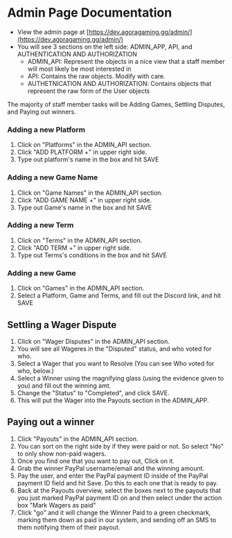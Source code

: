 # Admin Page Documentation

- View the admin page at [https://dev.agoragaming.gg/admin/](https://dev.agoragaming.gg/admin/)
- You will see 3 sections on the left side: ADMIN_APP, API, and AUTHENTICATION AND AUTHORIZATION
  - ADMIN_API: Represent the objects in a nice view that a staff member will most likely be most interested in
  - API: Contains the raw objects. Modify with care.
  - AUTHETNICATION AND AUTHORIZATION: Contains objects that represent the raw form of the User objects

The majority of staff member tasks will be Adding Games, Settling Disputes, and Paying out winners.

### Adding a new Platform

1. Click on "Platforms" in the ADMIN_API section.
2. Click "ADD PLATFORM +" in upper right side.
3. Type out platform's name in the box and hit SAVE

### Adding a new Game Name

1. Click on "Game Names" in the ADMIN_API section.
2. Click "ADD GAME NAME +" in upper right side.
3. Type out Game's name in the box and hit SAVE

### Adding a new Term

1. Click on "Terms" in the ADMIN_API section.
2. Click "ADD TERM +" in upper right side.
3. Type out Terms's conditions in the box and hit SAVE

### Adding a new Game

1. Click on "Games" in the ADMIN_API section.
2. Select a Platform, Game and Terms, and fill out the Discord link, and hit SAVE

## Settling a Wager Dispute

1. Click on "Wager Disputes" in the ADMIN_API section.
2. You will see all Wageres in the "Disputed" status, and who voted for who.
3. Select a Wager that you want to Resolve (You can see Who voted for who, below.)
4. Select a Winner using the magnifying glass (using the evidence given to you) and fill out the winning amt.
5. Change the "Status" to "Completed", and click SAVE.
6. This will put the Wager into the Payouts section in  the ADMIN_APP.

## Paying out a winner

1. Click "Payouts" in the ADMIN_API section.
2. You can sort on the right side by if they were paid or not. So select "No" to only show non-paid wagers.
3. Once you find one that you want to pay out, Click on it.
4. Grab the winner PayPal username/email and the winning amount. 
5. Pay the user, and enter the PayPal payment ID inside of the PayPal payment ID field and hit Save. Do this to each one that is ready to pay.
6. Back at the Payouts overview, select the boxes next to the payouts that you just marked PayPal payment ID on and then select under the action box "Mark Wagers as paid"
7. Click "go" and it will change the Winner Paid to a green checkmark, marking them down as paid in our system, and sending off an SMS to them notifying them of their payout.
